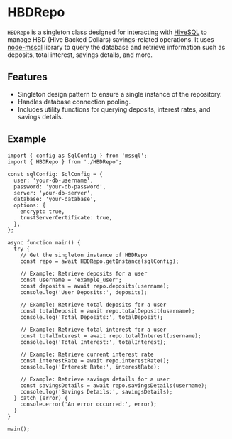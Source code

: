 # HBDRepo

`HBDRepo` is a singleton class designed for interacting with [HiveSQL](https://hivesql.io/) to manage HBD (Hive Backed Dollars) savings-related operations. It uses [node-mssql](https://github.com/tediousjs/node-mssql) library to query the database and retrieve information such as deposits, total interest, savings details, and more.

## Features

- Singleton design pattern to ensure a single instance of the repository.
- Handles database connection pooling.
- Includes utility functions for querying deposits, interest rates, and savings details.

## Example

```
import { config as SqlConfig } from 'mssql';
import { HBDRepo } from './HBDRepo';

const sqlConfig: SqlConfig = {
  user: 'your-db-username',
  password: 'your-db-password',
  server: 'your-db-server',
  database: 'your-database',
  options: {
    encrypt: true,
    trustServerCertificate: true,
  },
};

async function main() {
  try {
    // Get the singleton instance of HBDRepo
    const repo = await HBDRepo.getInstance(sqlConfig);

    // Example: Retrieve deposits for a user
    const username = 'example_user';
    const deposits = await repo.deposits(username);
    console.log('User Deposits:', deposits);

    // Example: Retrieve total deposits for a user
    const totalDeposit = await repo.totalDeposit(username);
    console.log('Total Deposits:', totalDeposit);

    // Example: Retrieve total interest for a user
    const totalInterest = await repo.totalInterest(username);
    console.log('Total Interest:', totalInterest);

    // Example: Retrieve current interest rate
    const interestRate = await repo.interestRate();
    console.log('Interest Rate:', interestRate);

    // Example: Retrieve savings details for a user
    const savingsDetails = await repo.savingsDetails(username);
    console.log('Savings Details:', savingsDetails);
  } catch (error) {
    console.error('An error occurred:', error);
  }
}

main();

```
